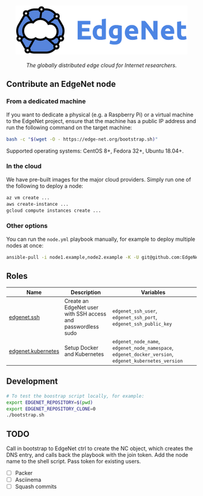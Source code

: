 <p align="center">
  <img src="/assets/edgenet_logo_2020_05_03_w_text_075dpi.png" height="130"><br/><br/>
  <i>The globally distributed edge cloud for Internet researchers.</i>
</p>

## Contribute an EdgeNet node

### From a dedicated machine

If you want to dedicate a physical (e.g. a Raspberry Pi) or a virtual machine to the EdgeNet project,
ensure that the machine has a public IP address and run the following command on the target machine:
```bash
bash -c "$(wget -O - https://edge-net.org/bootstrap.sh)"
```

Supported operating systems: CentOS 8+, Fedora 32+, Ubuntu 18.04+.

### In the cloud

We have pre-built images for the major cloud providers.
Simply run one of the following to deploy a node:
```bash
az vm create ...
aws create-instance ...
gcloud compute instances create ...
```

### Other options

You can run the `node.yml` playbook manually, for example to deploy multiple nodes at once:
```bash
ansible-pull -i node1.example,node2.example -K -U git@github.com:EdgeNet-project/node.git node.yml
```

## Roles

Name | Description | Variables
-----|-------------|----------
[edgenet.ssh](/roles/edgenet.ssh) | Create an EdgeNet user with SSH access and passwordless sudo | `edgenet_ssh_user`, `edgenet_ssh_port`, `edgenet_ssh_public_key`
[edgenet.kubernetes](/roles/edgenet.kubernetes) | Setup Docker and Kubernetes | `edgenet_node_name`, `edgenet_node_namespace`, `edgenet_docker_version`, `edgenet_kubernetes_version`


## Development

```bash
# To test the boostrap script locally, for example:
export EDGENET_REPOSITORY=$(pwd)
export EDGENET_REPOSITORY_CLONE=0
./bootstrap.sh
```

## TODO

Call in bootstrap to EdgeNet ctrl to create the NC object, which creates the DNS entry, and calls back the playbook with the join token.
Add the node name to the shell script.
Pass token for existing users.

- [ ] Packer
- [ ] Asciinema
- [ ] Squash commits
